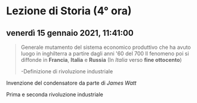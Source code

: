 # Lezione di Storia (4° ora)

## venerdì 15 gennaio 2021, 11:41:00

> Generale mutamento del sistema economico produttivo che ha avuto luogo in inghilterra a partire dagli anni '60 del 700
Il fenomeno poi si diffonde in **Francia**, **Italia** e **Russia** (In *Italia* verso **fine ottocento**)
> 
> \-Definizione di rivoluzione industriale

Invenzione del condensatore da parte di *James Watt*

Prima e seconda rivoluzione industriale

<!--stackedit_data:
eyJoaXN0b3J5IjpbLTE5NTYxMTk2MDZdfQ==
-->